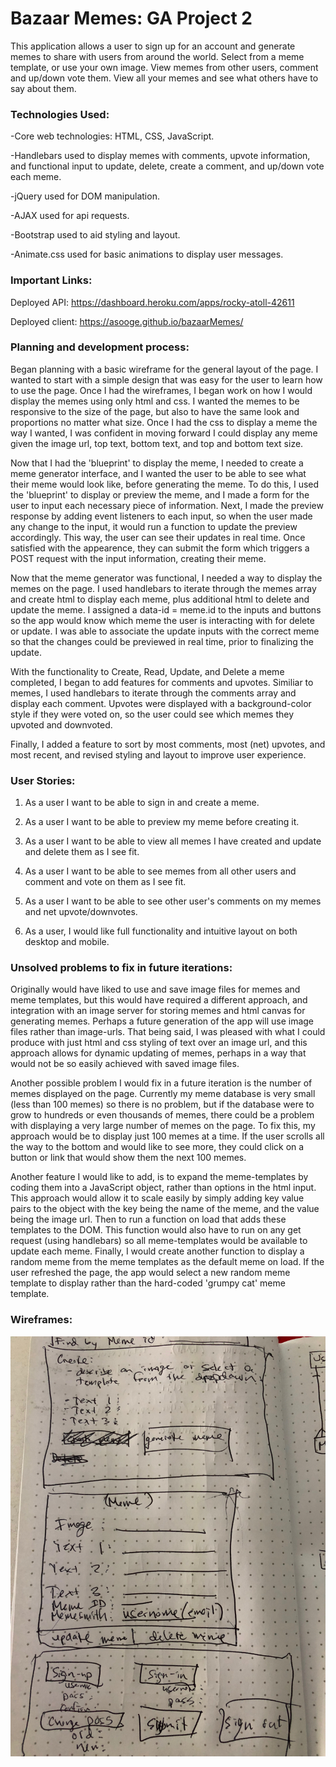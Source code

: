 # Bazaar Memes: GA Project 2

This application allows a user to sign up for an account and generate memes to share with users from around the world. Select from a meme template, or use your own image. View memes from other users, comment and up/down vote them. View all your memes and see what others have to say about them.

### Technologies Used:

  -Core web technologies: HTML, CSS, JavaScript.

  -Handlebars used to display memes with comments, upvote information, and functional input to update, delete, create a comment, and up/down vote each meme.

  -jQuery used for DOM manipulation.

  -AJAX used for api requests.

  -Bootstrap used to aid styling and layout.

  -Animate.css used for basic animations to display user messages.

### Important Links:

  Deployed API: https://dashboard.heroku.com/apps/rocky-atoll-42611

  Deployed client: https://asooge.github.io/bazaarMemes/

### Planning and development process:
  Began planning with a basic wireframe for the general layout of the page. I wanted to start with a simple design that was easy for the user to learn how to use the page. Once I had the wireframes, I began work on how I would display the memes using only html and css. I wanted the memes to be responsive to the size of the page, but also to have the same look and proportions no matter what size. Once I had the css to display a meme the way I wanted, I was confident in moving forward I could display any meme given the image url, top text, bottom text, and top and bottom text size.

  Now that I had the 'blueprint' to display the meme, I needed to create a meme generator interface, and I wanted the user to be able to see what their meme would look like, before generating the meme. To do this, I used the 'blueprint' to display or preview the meme, and I made a form for the user to input each necessary piece of information. Next, I made the preview response by adding event listeners to each input, so when the user made any change to the input, it would run a function to update the preview accordingly. This way, the user can see their updates in real time. Once satisfied with the appearence, they can submit the form which triggers a POST request with the input information, creating their meme.

  Now that the meme generator was functional, I needed a way to display the memes on the page. I used handlebars to iterate through the memes array and create html to display each meme, plus additional html to delete and update the meme. I assigned a data-id = meme.id to the inputs and buttons so the app would know which meme the user is interacting with for delete or update. I was able to associate the update inputs with the correct meme so that the changes could be previewed in real time, prior to finalizing the update.

  With the functionality to Create, Read, Update, and Delete a meme completed, I began to add features for comments and upvotes. Similiar to memes, I used handlebars to iterate through the comments array and display each comment. Upvotes were displayed with a background-color style if they were voted on, so the user could see which memes they upvoted and downvoted.

  Finally, I added a feature to sort by most comments, most (net) upvotes, and most recent, and revised styling and layout to improve user experience.

### User Stories:

1) As a user I want to be able to sign in and create a meme.

2) As a user I want to be able to preview my meme before creating it.

3) As a user I want to be able to view all memes I have created and update and delete them as I see fit.

4) As a user I want to be able to see memes from all other users and comment and vote on them as I see fit.

5) As a user I want to be able to see other user's comments on my memes and net upvote/downvotes.

6) As a user, I would like full functionality and intuitive layout on both desktop and mobile.

### Unsolved problems to fix in future iterations:

  Originally would have liked to use and save image files for memes and meme templates, but this would have required a different approach, and integration with an image server for storing memes and html canvas for generating memes. Perhaps a future generation of the app will use image files rather than image-urls. That being said, I was pleased with what I could produce with just html and css styling of text over an image url, and this approach allows for dynamic updating of memes, perhaps in a way that would not be so easily achieved with saved image files.

  Another possible problem I would fix in a future iteration is the number of memes displayed on the page. Currently my meme database is very small (less than 100 memes) so there is no problem, but if the database were to grow to hundreds or even thousands of memes, there could be a problem with displaying a very large number of memes on the page. To fix this, my approach would be to display just 100 memes at a time. If the user scrolls all the way to the bottom and would like to see more, they could click on a button or link that would show them the next 100 memes.

  Another feature I would like to add, is to expand the meme-templates by coding them into a JavaScript object, rather than options in the html input. This approach would allow it to scale easily by simply adding key value pairs to the object with the key being the name of the meme, and the value being the image url. Then to run a function on load that adds these templates to the DOM. This function would also have to run on any get request (using handlebars) so all meme-templates would be available to update each meme. Finally, I would create another function to display a random meme from the meme templates as the default meme on load. If the user refreshed the page, the app would select a new random meme template to display rather than the hard-coded 'grumpy cat' meme template.

### Wireframes:

![wireframe](assets/images/wireframe.JPG)
